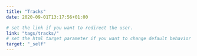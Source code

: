 ```yaml
---
title: "Tracks"
date: 2020-09-01T13:17:56+01:00

# set the link if you want to redirect the user.
link: "tags/tracks/"
# set the html target parameter if you want to change default behavior
target: "_self"
---
```


